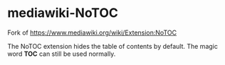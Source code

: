 # mediawiki-NoTOC
Fork of https://www.mediawiki.org/wiki/Extension:NoTOC

The NoTOC extension hides the table of contents by default. The magic word __TOC__ can still be used normally.

